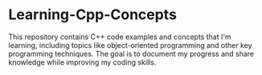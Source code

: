 # Learning-Cpp-Concepts
This repository contains C++ code examples and concepts that I'm learning, including topics like object-oriented programming and other key programming techniques. The goal is to document my progress and share knowledge while improving my coding skills.
